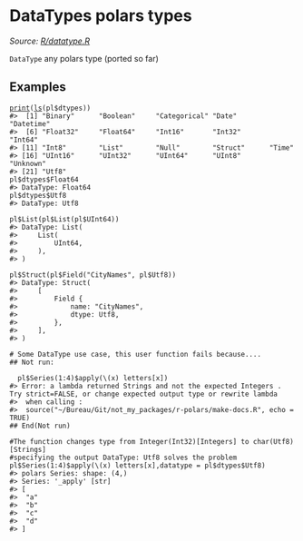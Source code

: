 # DataTypes polars types

*Source: [R/datatype.R](https://github.com/pola-rs/r-polars/tree/main/R/datatype.R)*

`DataType` any polars type (ported so far)

## Examples

<pre class='r-example'><code><span class='r-in'><span><span class='fu'><a href='https://rdrr.io/r/base/print.html'>print</a></span><span class='op'>(</span><span class='fu'><a href='https://rdrr.io/r/base/ls.html'>ls</a></span><span class='op'>(</span><span class='va'>pl</span><span class='op'>$</span><span class='va'>dtypes</span><span class='op'>)</span><span class='op'>)</span></span></span>
<span class='r-out co'><span class='r-pr'>#&gt;</span>  [1] "Binary"      "Boolean"     "Categorical" "Date"        "Datetime"   </span>
<span class='r-out co'><span class='r-pr'>#&gt;</span>  [6] "Float32"     "Float64"     "Int16"       "Int32"       "Int64"      </span>
<span class='r-out co'><span class='r-pr'>#&gt;</span> [11] "Int8"        "List"        "Null"        "Struct"      "Time"       </span>
<span class='r-out co'><span class='r-pr'>#&gt;</span> [16] "UInt16"      "UInt32"      "UInt64"      "UInt8"       "Unknown"    </span>
<span class='r-out co'><span class='r-pr'>#&gt;</span> [21] "Utf8"       </span>
<span class='r-in'><span><span class='va'>pl</span><span class='op'>$</span><span class='va'>dtypes</span><span class='op'>$</span><span class='va'>Float64</span></span></span>
<span class='r-out co'><span class='r-pr'>#&gt;</span> DataType: Float64</span>
<span class='r-in'><span><span class='va'>pl</span><span class='op'>$</span><span class='va'>dtypes</span><span class='op'>$</span><span class='va'>Utf8</span></span></span>
<span class='r-out co'><span class='r-pr'>#&gt;</span> DataType: Utf8</span>
<span class='r-in'><span></span></span>
<span class='r-in'><span><span class='va'>pl</span><span class='op'>$</span><span class='fu'>List</span><span class='op'>(</span><span class='va'>pl</span><span class='op'>$</span><span class='fu'>List</span><span class='op'>(</span><span class='va'>pl</span><span class='op'>$</span><span class='va'>UInt64</span><span class='op'>)</span><span class='op'>)</span></span></span>
<span class='r-out co'><span class='r-pr'>#&gt;</span> DataType: List(</span>
<span class='r-out co'><span class='r-pr'>#&gt;</span>     List(</span>
<span class='r-out co'><span class='r-pr'>#&gt;</span>         UInt64,</span>
<span class='r-out co'><span class='r-pr'>#&gt;</span>     ),</span>
<span class='r-out co'><span class='r-pr'>#&gt;</span> )</span>
<span class='r-in'><span></span></span>
<span class='r-in'><span><span class='va'>pl</span><span class='op'>$</span><span class='fu'>Struct</span><span class='op'>(</span><span class='va'>pl</span><span class='op'>$</span><span class='fu'>Field</span><span class='op'>(</span><span class='st'>"CityNames"</span>, <span class='va'>pl</span><span class='op'>$</span><span class='va'>Utf8</span><span class='op'>)</span><span class='op'>)</span></span></span>
<span class='r-out co'><span class='r-pr'>#&gt;</span> DataType: Struct(</span>
<span class='r-out co'><span class='r-pr'>#&gt;</span>     [</span>
<span class='r-out co'><span class='r-pr'>#&gt;</span>         Field {</span>
<span class='r-out co'><span class='r-pr'>#&gt;</span>             name: "CityNames",</span>
<span class='r-out co'><span class='r-pr'>#&gt;</span>             dtype: Utf8,</span>
<span class='r-out co'><span class='r-pr'>#&gt;</span>         },</span>
<span class='r-out co'><span class='r-pr'>#&gt;</span>     ],</span>
<span class='r-out co'><span class='r-pr'>#&gt;</span> )</span>
<span class='r-in'><span></span></span>
<span class='r-in'><span><span class='co'># Some DataType use case, this user function fails because....</span></span></span>
<span class='r-in'><span><span class='co'>## Not run:</span></span></span>
<span class='r-in'><span></span></span>
<span class='r-in'><span>  <span class='va'>pl</span><span class='op'>$</span><span class='fu'>Series</span><span class='op'>(</span><span class='fl'>1</span><span class='op'>:</span><span class='fl'>4</span><span class='op'>)</span><span class='op'>$</span><span class='fu'>apply</span><span class='op'>(</span>\<span class='op'>(</span><span class='va'>x</span><span class='op'>)</span> <span class='va'>letters</span><span class='op'>[</span><span class='va'>x</span><span class='op'>]</span><span class='op'>)</span></span></span>
<span class='r-err co'><span class='r-pr'>#&gt;</span> <span class='error'>Error:</span> a lambda returned Strings and not the expected Integers .  Try strict=FALSE, or change expected output type or rewrite lambda </span>
<span class='r-err co'><span class='r-pr'>#&gt;</span>  when calling :</span>
<span class='r-err co'><span class='r-pr'>#&gt;</span>  source("~/Bureau/Git/not_my_packages/r-polars/make-docs.R", echo = TRUE)</span>
<span class='r-in'><span><span class='co'>## End(Not run)</span></span></span>
<span class='r-in'><span></span></span>
<span class='r-in'><span><span class='co'>#The function changes type from Integer(Int32)[Integers] to char(Utf8)[Strings]</span></span></span>
<span class='r-in'><span><span class='co'>#specifying the output DataType: Utf8 solves the problem</span></span></span>
<span class='r-in'><span><span class='va'>pl</span><span class='op'>$</span><span class='fu'>Series</span><span class='op'>(</span><span class='fl'>1</span><span class='op'>:</span><span class='fl'>4</span><span class='op'>)</span><span class='op'>$</span><span class='fu'>apply</span><span class='op'>(</span>\<span class='op'>(</span><span class='va'>x</span><span class='op'>)</span> <span class='va'>letters</span><span class='op'>[</span><span class='va'>x</span><span class='op'>]</span>,datatype <span class='op'>=</span> <span class='va'>pl</span><span class='op'>$</span><span class='va'>dtypes</span><span class='op'>$</span><span class='va'>Utf8</span><span class='op'>)</span></span></span>
<span class='r-out co'><span class='r-pr'>#&gt;</span> polars Series: shape: (4,)</span>
<span class='r-out co'><span class='r-pr'>#&gt;</span> Series: '_apply' [str]</span>
<span class='r-out co'><span class='r-pr'>#&gt;</span> [</span>
<span class='r-out co'><span class='r-pr'>#&gt;</span> 	"a"</span>
<span class='r-out co'><span class='r-pr'>#&gt;</span> 	"b"</span>
<span class='r-out co'><span class='r-pr'>#&gt;</span> 	"c"</span>
<span class='r-out co'><span class='r-pr'>#&gt;</span> 	"d"</span>
<span class='r-out co'><span class='r-pr'>#&gt;</span> ]</span>
 </code></pre>